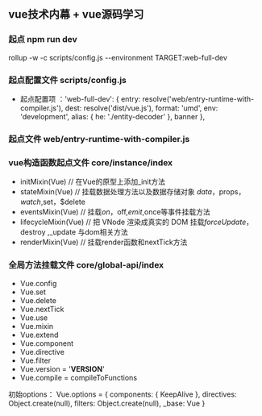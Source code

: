 ## vue技术内幕 + vue源码学习

### 起点  npm run dev
rollup -w -c scripts/config.js --environment TARGET:web-full-dev

### 起点配置文件 scripts/config.js
* 起点配置项 ：'web-full-dev': {
                entry: resolve('web/entry-runtime-with-compiler.js'),
                dest: resolve('dist/vue.js'),
                format: 'umd',
                env: 'development',
                alias: { he: './entity-decoder' },
                banner
              },

### 起点文件 web/entry-runtime-with-compiler.js

### vue构造函数起点文件 core/instance/index

* initMixin(Vue)  // 在Vue的原型上添加_init方法
* stateMixin(Vue)  // 挂载数据处理方法以及数据存储对象 $data，$props，$watch,$set，$delete
* eventsMixin(Vue) // 挂载$on，$off,$emit,$once等事件挂载方法
* lifecycleMixin(Vue) // 把 VNode 渲染成真实的 DOM 挂载$forceUpdate ，$destroy ,_update 与dom相关方法
* renderMixin(Vue) // 挂载render函数和nextTick方法

### 全局方法挂载文件 core/global-api/index

* Vue.config
* Vue.set
* Vue.delete
* Vue.nextTick
* Vue.use
* Vue.mixin
* Vue.extend
* Vue.component
* Vue.directive
* Vue.filter
* Vue.version = '__VERSION__'
* Vue.compile = compileToFunctions

初始options：  Vue.options = {
                components: {
                  KeepAlive
                },
                directives: Object.create(null),
                filters: Object.create(null),
                _base: Vue
              }

